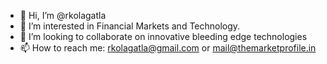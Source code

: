 - 👋 Hi, I’m @rkolagatla
- 👀 I’m interested in Financial Markets and Technology.
- 💞️ I’m looking to collaborate on innovative bleeding edge technologies
- 📫 How to reach me: rkolagatla@gmail.com or mail@themarketprofile.in

<!---
rkolagatla/rkolagatla is a ✨ special ✨ repository because its `README.md` (this file) appears on your GitHub profile.
You can click the Preview link to take a look at your changes.
--->
